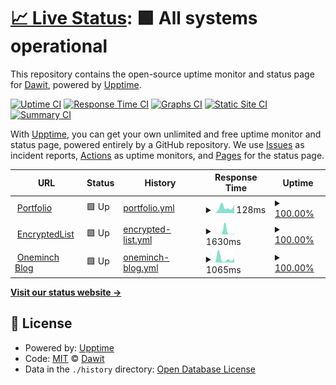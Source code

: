 # [📈 Live Status](https://oneminch.github.io/status): <!--live status--> **🟩 All systems operational**

This repository contains the open-source uptime monitor and status page for [Dawit](https://oneminch.dev), powered by [Upptime](https://github.com/upptime/upptime).

[![Uptime CI](https://github.com/oneminch/status/workflows/Uptime%20CI/badge.svg)](https://github.com/oneminch/status/actions?query=workflow%3A%22Uptime+CI%22)
[![Response Time CI](https://github.com/oneminch/status/workflows/Response%20Time%20CI/badge.svg)](https://github.com/oneminch/status/actions?query=workflow%3A%22Response+Time+CI%22)
[![Graphs CI](https://github.com/oneminch/status/workflows/Graphs%20CI/badge.svg)](https://github.com/oneminch/status/actions?query=workflow%3A%22Graphs+CI%22)
[![Static Site CI](https://github.com/oneminch/status/workflows/Static%20Site%20CI/badge.svg)](https://github.com/oneminch/status/actions?query=workflow%3A%22Static+Site+CI%22)
[![Summary CI](https://github.com/oneminch/status/workflows/Summary%20CI/badge.svg)](https://github.com/oneminch/status/actions?query=workflow%3A%22Summary+CI%22)

With [Upptime](https://upptime.js.org), you can get your own unlimited and free uptime monitor and status page, powered entirely by a GitHub repository. We use [Issues](https://github.com/oneminch/status/issues) as incident reports, [Actions](https://github.com/oneminch/status/actions) as uptime monitors, and [Pages](https://oneminch.github.io/status) for the status page.

<!--start: status pages-->
<!-- This summary is generated by Upptime (https://github.com/upptime/upptime) -->
<!-- Do not edit this manually, your changes will be overwritten -->
<!-- prettier-ignore -->
| URL | Status | History | Response Time | Uptime |
| --- | ------ | ------- | ------------- | ------ |
| <img alt="" src="https://icons.duckduckgo.com/ip3/oneminch.dev.ico" height="13"> [Portfolio](https://oneminch.dev) | 🟩 Up | [portfolio.yml](https://github.com/oneminch/status/commits/HEAD/history/portfolio.yml) | <details><summary><img alt="Response time graph" src="./graphs/portfolio/response-time-week.png" height="20"> 128ms</summary><br><a href="https://oneminch.github.io/status/history/portfolio"><img alt="Response time 174" src="https://img.shields.io/endpoint?url=https%3A%2F%2Fraw.githubusercontent.com%2Foneminch%2Fstatus%2FHEAD%2Fapi%2Fportfolio%2Fresponse-time.json"></a><br><a href="https://oneminch.github.io/status/history/portfolio"><img alt="24-hour response time 165" src="https://img.shields.io/endpoint?url=https%3A%2F%2Fraw.githubusercontent.com%2Foneminch%2Fstatus%2FHEAD%2Fapi%2Fportfolio%2Fresponse-time-day.json"></a><br><a href="https://oneminch.github.io/status/history/portfolio"><img alt="7-day response time 128" src="https://img.shields.io/endpoint?url=https%3A%2F%2Fraw.githubusercontent.com%2Foneminch%2Fstatus%2FHEAD%2Fapi%2Fportfolio%2Fresponse-time-week.json"></a><br><a href="https://oneminch.github.io/status/history/portfolio"><img alt="30-day response time 147" src="https://img.shields.io/endpoint?url=https%3A%2F%2Fraw.githubusercontent.com%2Foneminch%2Fstatus%2FHEAD%2Fapi%2Fportfolio%2Fresponse-time-month.json"></a><br><a href="https://oneminch.github.io/status/history/portfolio"><img alt="1-year response time 174" src="https://img.shields.io/endpoint?url=https%3A%2F%2Fraw.githubusercontent.com%2Foneminch%2Fstatus%2FHEAD%2Fapi%2Fportfolio%2Fresponse-time-year.json"></a></details> | <details><summary><a href="https://oneminch.github.io/status/history/portfolio">100.00%</a></summary><a href="https://oneminch.github.io/status/history/portfolio"><img alt="All-time uptime 100.00%" src="https://img.shields.io/endpoint?url=https%3A%2F%2Fraw.githubusercontent.com%2Foneminch%2Fstatus%2FHEAD%2Fapi%2Fportfolio%2Fuptime.json"></a><br><a href="https://oneminch.github.io/status/history/portfolio"><img alt="24-hour uptime 100.00%" src="https://img.shields.io/endpoint?url=https%3A%2F%2Fraw.githubusercontent.com%2Foneminch%2Fstatus%2FHEAD%2Fapi%2Fportfolio%2Fuptime-day.json"></a><br><a href="https://oneminch.github.io/status/history/portfolio"><img alt="7-day uptime 100.00%" src="https://img.shields.io/endpoint?url=https%3A%2F%2Fraw.githubusercontent.com%2Foneminch%2Fstatus%2FHEAD%2Fapi%2Fportfolio%2Fuptime-week.json"></a><br><a href="https://oneminch.github.io/status/history/portfolio"><img alt="30-day uptime 100.00%" src="https://img.shields.io/endpoint?url=https%3A%2F%2Fraw.githubusercontent.com%2Foneminch%2Fstatus%2FHEAD%2Fapi%2Fportfolio%2Fuptime-month.json"></a><br><a href="https://oneminch.github.io/status/history/portfolio"><img alt="1-year uptime 100.00%" src="https://img.shields.io/endpoint?url=https%3A%2F%2Fraw.githubusercontent.com%2Foneminch%2Fstatus%2FHEAD%2Fapi%2Fportfolio%2Fuptime-year.json"></a></details>
| <img alt="" src="https://icons.duckduckgo.com/ip3/encryptedlist.xyz.ico" height="13"> [EncryptedList](https://encryptedlist.xyz) | 🟩 Up | [encrypted-list.yml](https://github.com/oneminch/status/commits/HEAD/history/encrypted-list.yml) | <details><summary><img alt="Response time graph" src="./graphs/encrypted-list/response-time-week.png" height="20"> 1630ms</summary><br><a href="https://oneminch.github.io/status/history/encrypted-list"><img alt="Response time 263" src="https://img.shields.io/endpoint?url=https%3A%2F%2Fraw.githubusercontent.com%2Foneminch%2Fstatus%2FHEAD%2Fapi%2Fencrypted-list%2Fresponse-time.json"></a><br><a href="https://oneminch.github.io/status/history/encrypted-list"><img alt="24-hour response time 119" src="https://img.shields.io/endpoint?url=https%3A%2F%2Fraw.githubusercontent.com%2Foneminch%2Fstatus%2FHEAD%2Fapi%2Fencrypted-list%2Fresponse-time-day.json"></a><br><a href="https://oneminch.github.io/status/history/encrypted-list"><img alt="7-day response time 1630" src="https://img.shields.io/endpoint?url=https%3A%2F%2Fraw.githubusercontent.com%2Foneminch%2Fstatus%2FHEAD%2Fapi%2Fencrypted-list%2Fresponse-time-week.json"></a><br><a href="https://oneminch.github.io/status/history/encrypted-list"><img alt="30-day response time 492" src="https://img.shields.io/endpoint?url=https%3A%2F%2Fraw.githubusercontent.com%2Foneminch%2Fstatus%2FHEAD%2Fapi%2Fencrypted-list%2Fresponse-time-month.json"></a><br><a href="https://oneminch.github.io/status/history/encrypted-list"><img alt="1-year response time 263" src="https://img.shields.io/endpoint?url=https%3A%2F%2Fraw.githubusercontent.com%2Foneminch%2Fstatus%2FHEAD%2Fapi%2Fencrypted-list%2Fresponse-time-year.json"></a></details> | <details><summary><a href="https://oneminch.github.io/status/history/encrypted-list">100.00%</a></summary><a href="https://oneminch.github.io/status/history/encrypted-list"><img alt="All-time uptime 100.00%" src="https://img.shields.io/endpoint?url=https%3A%2F%2Fraw.githubusercontent.com%2Foneminch%2Fstatus%2FHEAD%2Fapi%2Fencrypted-list%2Fuptime.json"></a><br><a href="https://oneminch.github.io/status/history/encrypted-list"><img alt="24-hour uptime 100.00%" src="https://img.shields.io/endpoint?url=https%3A%2F%2Fraw.githubusercontent.com%2Foneminch%2Fstatus%2FHEAD%2Fapi%2Fencrypted-list%2Fuptime-day.json"></a><br><a href="https://oneminch.github.io/status/history/encrypted-list"><img alt="7-day uptime 100.00%" src="https://img.shields.io/endpoint?url=https%3A%2F%2Fraw.githubusercontent.com%2Foneminch%2Fstatus%2FHEAD%2Fapi%2Fencrypted-list%2Fuptime-week.json"></a><br><a href="https://oneminch.github.io/status/history/encrypted-list"><img alt="30-day uptime 100.00%" src="https://img.shields.io/endpoint?url=https%3A%2F%2Fraw.githubusercontent.com%2Foneminch%2Fstatus%2FHEAD%2Fapi%2Fencrypted-list%2Fuptime-month.json"></a><br><a href="https://oneminch.github.io/status/history/encrypted-list"><img alt="1-year uptime 100.00%" src="https://img.shields.io/endpoint?url=https%3A%2F%2Fraw.githubusercontent.com%2Foneminch%2Fstatus%2FHEAD%2Fapi%2Fencrypted-list%2Fuptime-year.json"></a></details>
| <img alt="" src="https://icons.duckduckgo.com/ip3/blog.oneminch.dev.ico" height="13"> [Oneminch Blog](https://blog.oneminch.dev) | 🟩 Up | [oneminch-blog.yml](https://github.com/oneminch/status/commits/HEAD/history/oneminch-blog.yml) | <details><summary><img alt="Response time graph" src="./graphs/oneminch-blog/response-time-week.png" height="20"> 1065ms</summary><br><a href="https://oneminch.github.io/status/history/oneminch-blog"><img alt="Response time 747" src="https://img.shields.io/endpoint?url=https%3A%2F%2Fraw.githubusercontent.com%2Foneminch%2Fstatus%2FHEAD%2Fapi%2Foneminch-blog%2Fresponse-time.json"></a><br><a href="https://oneminch.github.io/status/history/oneminch-blog"><img alt="24-hour response time 1443" src="https://img.shields.io/endpoint?url=https%3A%2F%2Fraw.githubusercontent.com%2Foneminch%2Fstatus%2FHEAD%2Fapi%2Foneminch-blog%2Fresponse-time-day.json"></a><br><a href="https://oneminch.github.io/status/history/oneminch-blog"><img alt="7-day response time 1065" src="https://img.shields.io/endpoint?url=https%3A%2F%2Fraw.githubusercontent.com%2Foneminch%2Fstatus%2FHEAD%2Fapi%2Foneminch-blog%2Fresponse-time-week.json"></a><br><a href="https://oneminch.github.io/status/history/oneminch-blog"><img alt="30-day response time 1360" src="https://img.shields.io/endpoint?url=https%3A%2F%2Fraw.githubusercontent.com%2Foneminch%2Fstatus%2FHEAD%2Fapi%2Foneminch-blog%2Fresponse-time-month.json"></a><br><a href="https://oneminch.github.io/status/history/oneminch-blog"><img alt="1-year response time 747" src="https://img.shields.io/endpoint?url=https%3A%2F%2Fraw.githubusercontent.com%2Foneminch%2Fstatus%2FHEAD%2Fapi%2Foneminch-blog%2Fresponse-time-year.json"></a></details> | <details><summary><a href="https://oneminch.github.io/status/history/oneminch-blog">100.00%</a></summary><a href="https://oneminch.github.io/status/history/oneminch-blog"><img alt="All-time uptime 100.00%" src="https://img.shields.io/endpoint?url=https%3A%2F%2Fraw.githubusercontent.com%2Foneminch%2Fstatus%2FHEAD%2Fapi%2Foneminch-blog%2Fuptime.json"></a><br><a href="https://oneminch.github.io/status/history/oneminch-blog"><img alt="24-hour uptime 100.00%" src="https://img.shields.io/endpoint?url=https%3A%2F%2Fraw.githubusercontent.com%2Foneminch%2Fstatus%2FHEAD%2Fapi%2Foneminch-blog%2Fuptime-day.json"></a><br><a href="https://oneminch.github.io/status/history/oneminch-blog"><img alt="7-day uptime 100.00%" src="https://img.shields.io/endpoint?url=https%3A%2F%2Fraw.githubusercontent.com%2Foneminch%2Fstatus%2FHEAD%2Fapi%2Foneminch-blog%2Fuptime-week.json"></a><br><a href="https://oneminch.github.io/status/history/oneminch-blog"><img alt="30-day uptime 100.00%" src="https://img.shields.io/endpoint?url=https%3A%2F%2Fraw.githubusercontent.com%2Foneminch%2Fstatus%2FHEAD%2Fapi%2Foneminch-blog%2Fuptime-month.json"></a><br><a href="https://oneminch.github.io/status/history/oneminch-blog"><img alt="1-year uptime 100.00%" src="https://img.shields.io/endpoint?url=https%3A%2F%2Fraw.githubusercontent.com%2Foneminch%2Fstatus%2FHEAD%2Fapi%2Foneminch-blog%2Fuptime-year.json"></a></details>

<!--end: status pages-->

[**Visit our status website →**](https://oneminch.github.io/status)

## 📄 License

- Powered by: [Upptime](https://github.com/upptime/upptime)
- Code: [MIT](./LICENSE) © [Dawit](https://oneminch.dev)
- Data in the `./history` directory: [Open Database License](https://opendatacommons.org/licenses/odbl/1-0/)
